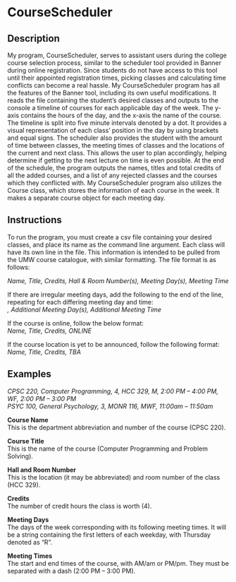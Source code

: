 # CourseScheduler

## Description
My program, CourseScheduler, serves to assistant users during the college course selection process, similar to the scheduler tool provided 
in Banner during online registration. Since students do not have access to this tool until their appointed registration times, picking 
classes and calculating time conflicts can become a real hassle. My CourseScheduler program has all the features of the Banner tool, 
including its own useful modifications. It reads the file containing the student’s desired classes and outputs to the console a timeline 
of courses for each applicable day of the week. The y-axis contains the hours of the day, and the x-axis the name of the course. The 
timeline is split into five minute intervals denoted by a dot. It provides a visual representation of each class’ position in the day 
by using brackets and equal signs. The scheduler also provides the student with the amount of time between classes, the meeting times of
classes and the locations of the current and next class. This allows the user to plan accordingly, helping determine if getting to the 
next lecture on time is even possible. At the end of the schedule, the program outputs the names, titles and total credits of all the 
added courses, and a list of any rejected classes and the courses which they conflicted with. My CourseScheduler program also utilizes 
the Course class, which stores the information of each course in the week. It makes a separate course object for each meeting day.   

## Instructions
To run the program, you must create a csv file containing your desired classes, and place its name as the command line argument. 
Each class will have its own line in the file. This information is intended to be pulled from the UMW course catalogue, with similar 
formatting. The file format is as follows:

*Name, Title, Credits, Hall & Room Number(s), Meeting Day(s), Meeting Time* 

If there are irregular meeting days, add the following to the end of the line, repeating for each differing meeting day and time:<br>
*, Additional Meeting Day(s), Additional Meeting Time*

If the course is online, follow the below format:<br> 
*Name, Title, Credits, ONLINE*

If the course location is yet to be announced, follow the following format:<br>
*Name, Title, Credits, TBA*

## Examples
*CPSC 220, Computer Programming, 4, HCC 329, M, 2:00 PM – 4:00 PM, WF, 2:00 PM – 3:00 PM*<br>
*PSYC 100, General Psychology, 3, MONR 116, MWF, 11:00am – 11:50am*

<b>Course Name</b></br> 
This is the department abbreviation and number of the course (CPSC 220).

<b>Course Title</b></br>
This is the name of the course (Computer Programming and Problem Solving).

<b>Hall and Room Number</b></br>
This is the location (it may be abbreviated) and room number of the class (HCC 329). 

<b>Credits</b></br>
The number of credit hours the class is worth (4).

<b>Meeting Days</b></br>
The days of the week corresponding with its following meeting times. It will be a string containing the first letters of each 
weekday, with Thursday denoted as “R”. 

<b>Meeting Times</b></br>
The start and end times of the course, with AM/am or PM/pm. They must be separated with a dash (2:00 PM – 3:00 PM).
